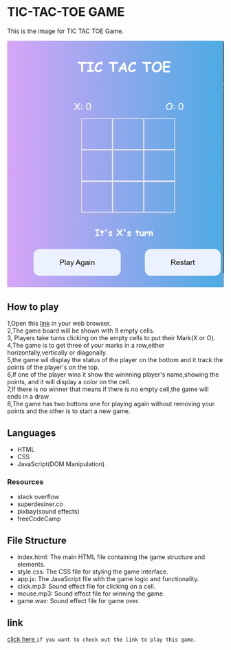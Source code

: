 # TIC-TAC-TOE GAME
This is the image for TIC TAC TOE Game.

![Image of TIC-TAC-TOE](tictac.png)
## How to play
1,Open this [link](https://kaliamdie.github.io/TIC-TAC-TOE-GAME/) in your web browser.  
2,The game board will be shown with 9 empty cells.  
3, Players take turns clicking on the empty cells to put their Mark(X or O).  
4,The game is to get three of your marks in a row,either horizontally,vertically or diagonally.  
5,the game wil display the status of the player on the bottom and it track the points of the player's on the top.  
6,If one of the player wins it show the winnning player's name,showing the points, and it will display a color on the cell.  
7,If there is no winner that means if there is no empty cell,the game will ends in a draw.  
8,The game has two buttons one for playing again  without removing your points and the other is to start a new game.  

## Languages
- HTML
- CSS
- JavaScript(DOM Manipulation)

### Resources
- stack overflow
- superdesiner.co
- pixbay(sound effects)
- freeCodeCamp

## File Structure
- index.html: The main HTML file containing the game structure and elements.
- style.css: The CSS file for styling the game interface.
- app.js: The JavaScript file with the game logic and functionality.
- click.mp3: Sound effect file for clicking on a cell.
- mouse.mp3: Sound effect file for winning the game.
- game.wav: Sound effect file for game over.
## link
[click here ](https://kaliamdie.github.io/TIC-TAC-TOE-GAME/) `if you want to check out the link to play this game.`

